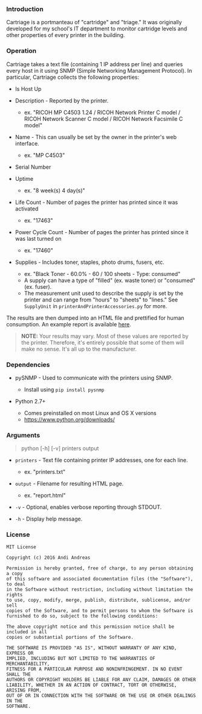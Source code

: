 ### Introduction

Cartriage is a portmanteau of "cartridge" and "triage." It was originally developed for my school's IT department to monitor cartridge levels and other properties of every printer in the building.

### Operation

Cartriage takes a text file (containing 1 IP address per line) and queries every host in it using SNMP (Simple Networking Management Protocol). In particular, Cartriage collects the following properties:

* Is Host Up

* Description - Reported by the printer.
	* ex. "RICOH MP C4503 1.24 / RICOH Network Printer C model / RICOH Network Scanner C model / RICOH Network Facsimile C model"

* Name - This can usually be set by the owner in the printer's web interface.
	* ex. "MP C4503"

* Serial Number

* Uptime
	* ex. "8 week(s) 4 day(s)"

* Life Count - Number of pages the printer has printed since it was activated
	* ex. "17463"

* Power Cycle Count - Number of pages the printer has printed since it was last turned on
	* ex. "17460"

* Supplies - Includes toner, staples, photo drums, fusers, etc.
	* ex. "Black Toner - 60.0% - 60 / 100 sheets - Type: consumed"
	* A supply can have a type of "filled" (ex. waste toner) or "consumed" (ex. fuser).
	* The measurement unit used to describe the supply is set by the printer and can range from "hours" to "sheets" to "lines." See `SupplyUnit` in `printerAndPrinterAccessories.py` for more.

The results are then dumped into an HTML file and prettified for human consumption. An example report is available [here](here).

> **NOTE:** Your results may vary. Most of these values are reported by the printer. Therefore, it's entirely possible that some of them will make no sense. It's all up to the manufacturer.

### Dependencies

* pySNMP - Used to communicate with the printers using SNMP.
	* Install using `pip install pysnmp`

* Python 2.7+
	* Comes preinstalled on most Linux and OS X versions
	* https://www.python.org/downloads/

### Arguments

> python [-h] [-v] printers output

* `printers` - Text file containing printer IP addresses, one for each line.
	* ex. "printers.txt"

* `output` - Filename for resulting HTML page.
	* ex. "report.html"

* `-v` - Optional, enables verbose reporting through STDOUT.

* `-h` - Display help message.

### License

```
MIT License

Copyright (c) 2016 Andi Andreas

Permission is hereby granted, free of charge, to any person obtaining a copy
of this software and associated documentation files (the "Software"), to deal
in the Software without restriction, including without limitation the rights
to use, copy, modify, merge, publish, distribute, sublicense, and/or sell
copies of the Software, and to permit persons to whom the Software is
furnished to do so, subject to the following conditions:

The above copyright notice and this permission notice shall be included in all
copies or substantial portions of the Software.

THE SOFTWARE IS PROVIDED "AS IS", WITHOUT WARRANTY OF ANY KIND, EXPRESS OR
IMPLIED, INCLUDING BUT NOT LIMITED TO THE WARRANTIES OF MERCHANTABILITY,
FITNESS FOR A PARTICULAR PURPOSE AND NONINFRINGEMENT. IN NO EVENT SHALL THE
AUTHORS OR COPYRIGHT HOLDERS BE LIABLE FOR ANY CLAIM, DAMAGES OR OTHER
LIABILITY, WHETHER IN AN ACTION OF CONTRACT, TORT OR OTHERWISE, ARISING FROM,
OUT OF OR IN CONNECTION WITH THE SOFTWARE OR THE USE OR OTHER DEALINGS IN THE
SOFTWARE.
```
